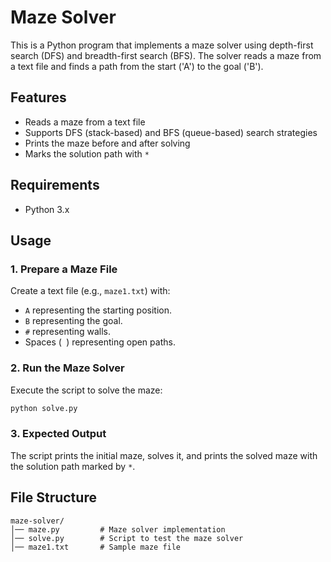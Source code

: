 # Maze Solver

This is a Python program that implements a maze solver using depth-first search (DFS) and breadth-first search (BFS). The solver reads a maze from a text file and finds a path from the start ('A') to the goal ('B').

## Features
- Reads a maze from a text file
- Supports DFS (stack-based) and BFS (queue-based) search strategies
- Prints the maze before and after solving
- Marks the solution path with `*`

## Requirements
- Python 3.x

## Usage

### 1. Prepare a Maze File
Create a text file (e.g., `maze1.txt`) with:

- `A` representing the starting position.
- `B` representing the goal.
- `#` representing walls.
- Spaces (` `) representing open paths.

### 2. Run the Maze Solver
Execute the script to solve the maze:
```sh
python solve.py
```

### 3. Expected Output
The script prints the initial maze, solves it, and prints the solved maze with the solution path marked by `*`.

## File Structure
```
maze-solver/
│── maze.py         # Maze solver implementation
│── solve.py        # Script to test the maze solver
│── maze1.txt       # Sample maze file
```